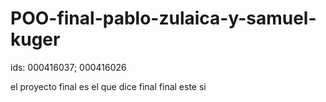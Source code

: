 # POO-final-pablo-zulaica-y-samuel-kuger
ids: 000416037; 000416026

el proyecto final es el que dice final final este si

